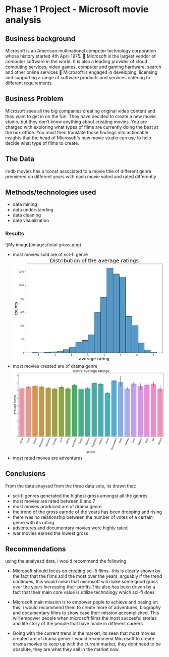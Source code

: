 # Phase 1 Project - Microsoft movie analysis


## Business background

Microsoft is an American multinational computer technology corporation whose history started 4th April 1975.  Microsoft is the largest vendor of computer software in the world. It is also a leading provider of cloud computing services, video games, computer and gaming hardware, search and other online services  Microsoft is engaged in developing, licensing and supporting a range of software products and services catering to different requirements.

## Business Problem

Microsoft sees all the big companies creating original video content and they want to get in on the fun. They have decided to create a new movie studio, but they don’t know anything about creating movies. You are charged with exploring what types of films are currently doing the best at the box office. You must then translate those findings into actionable insights that the head of Microsoft's new movie studio can use to help decide what type of films to create.

## The Data
imdb movies has a tconst associated to a movie title of different genre premiered on different years with each movie voted and rated differently

## Methods/technologies used
* data mining
* data understanding
* data cleaning
* data visualization

### Results
![My image](images/total gross.png)
* most movies sold are of sci-fi genre
![My image](images/distribution.png)
* most movies created are of drama genre
![My image](images/ratings.png)
* most rated moves are adventures

## Conclusions
From the data anaysed from the three data sets, its drawn that:

* sci-fi genres generated the highest gross amongst all the genres
* most movies are rated between 6 and 7
* most movies produced are of drama genre
* the trend of the gross earnde of the years has been dropping and rising
* there was no relationship between the number of votes of a certain genre with its rating
* adventures and documentary movies were highly rated
* war movies earned the lowest gross

## Recommendations

using the analyesd data, i would recommend the following
 * Microsoft should focus on creating sci-fi films- this is clearly shown by the fact that the films sold the
       most over the years, arguably if the trend continues, this would mean that microsoft will make some good gross
       over the years increasing their profits.This also has been driven by a fact that their main core value is utilize 
       technology which sci-fi does
       
 * Microsoft main mission is to empower pople to achieve and basing on this, i would recommend them to create more 
     of adventures, biography and documentary films to show case their mission accomplished. This will empower people 
     when microsoft films the most succesful stories and life story of the people that have made in different careers
     
 * Going with the current trend in the market, its seen that most movies created are of drama genre. I would recommend         Microsoft to create drama movies to keep up with the current market, they dont need to be obsolute, they are what they sell in the market now